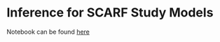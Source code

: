 # Inference for SCARF Study Models

Notebook can be found [here](https://colab.research.google.com/drive/1YjbnqRCKdaTnEg3xdKyo2bzSRpMNoQ8I?usp=sharing)
